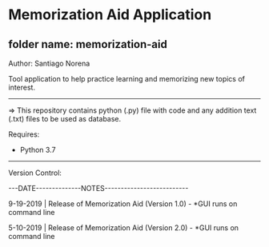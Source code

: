 # Memorization Aid Application

## folder name: memorization-aid

Author: Santiago Norena

Tool application to help practice learning and memorizing new topics of interest.

---------------------------------------------------------------------------------------------------------------------------------
=> This repository contains python (.py) file with code and any addition text (.txt) files to be used as database.


Requires:
- Python 3.7

---------------------------------------------------------------------------------------------------------------------------------

Version Control:

---DATE--------------NOTES--------------------------

9-19-2019 | Release of Memorization Aid (Version 1.0) - *GUI runs on command line

5-10-2019 | Release of Memorization Aid (Version 2.0) - *GUI runs on command line
